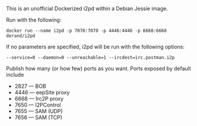 This is an unofficial Dockerized i2pd within a Debian Jessie image.

Run with the following:

````
docker run --name i2pd -p 7070:7070 -p 4446:4446 -p 6668:6668 derand/i2pd
````
If no parameters are specified, i2pd will be run with the following options:

````
--service=0 --daemon=0 --unreachable=1 --ircdest=irc.postman.i2p
````

Publish how many (or how few) ports as you want. Ports exposed by default include

* 2827 — BOB
* 4446 — eepSite proxy
* 6668 — Irc2P proxy
* 7650 — I2PControl
* 7655 — SAM (UDP)
* 7656 — SAM (TCP)
